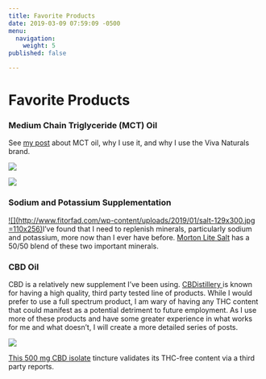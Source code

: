 ```yaml
---
title: Favorite Products
date: 2019-03-09 07:59:09 -0500
menu:
  navigation:
    weight: 5
published: false

---
```

# Favorite Products

### **Medium Chain Triglyceride (MCT) Oil**

See [my post](http://supplements-to-my-diet-that-help-me-be-successful/) about MCT oil, why I use it, and why I use the Viva Naturals brand.

[![](https://ws-na.amazon-adsystem.com/widgets/q?_encoding=UTF8&MarketPlace=US&ASIN=B00MGW5UVY&ServiceVersion=20070822&ID=AsinImage&WS=1&Format=_SL250_&tag=fitorfad-20)](https://www.amazon.com/gp/product/B00MGW5UVY/ref=as_li_tl?ie=UTF8&camp=1789&creative=9325&creativeASIN=B00MGW5UVY&linkCode=as2&tag=fitorfad-20&linkId=bdf4fc00141353336edf0ea4f6278b12)

![](https://ir-na.amazon-adsystem.com/e/ir?t=fitorfad-20&l=am2&o=1&a=B00MGW5UVY)

### **Sodium and Potassium Supplementation**

[![](http://www.fitorfad.com/wp-content/uploads/2019/01/salt-129x300.jpg =110x256)](https://amzn.to/2M0cYvv)I’ve found that I need to replenish minerals, particularly sodium and potassium, more now than I ever have before. [Morton Lite Salt](https://amzn.to/2SAiGGJ) has a 50/50 blend of these two important minerals.

### **CBD Oil**

CBD is a relatively new supplement I’ve been using. [CBDistillery ](https://www.thecbdistillery.com/?rfsn=2141149.00102c&utm_source=refersion&utm_medium=affiliate&utm_campaign=2141149.00102c)is known for having a high quality, third party tested line of products. While I would prefer to use a full spectrum product, I am wary of having any THC content that could manifest as a potential detriment to future employment. As I use more of these products and have some greater experience in what works for me and what doesn’t, I will create a more detailed series of posts.

[![](https://www.fitorfad.com/wp-content/uploads/2019/01/500-ISO-Tincture-Mockup-600x600-300x300.png)](https://www.thecbdistillery.com/product/500mg-pure-cbd-oil-thc-free-tincture/?rfsn=2141149.00102c&utm_source=refersion&utm_medium=affiliate&utm_campaign=2141149.00102c&rfsn=2141149.00102c&utm_source=refersion&utm_medium=affiliate&utm_campaign=2141149.00102c)

[This 500 mg CBD isolate](https://www.thecbdistillery.com/product/500mg-pure-cbd-oil-thc-free-tincture/?rfsn=2141149.00102c&utm_source=refersion&utm_medium=affiliate&utm_campaign=2141149.00102c&rfsn=2141149.00102c&utm_source=refersion&utm_medium=affiliate&utm_campaign=2141149.00102c) tincture validates its THC-free content via a third party reports.